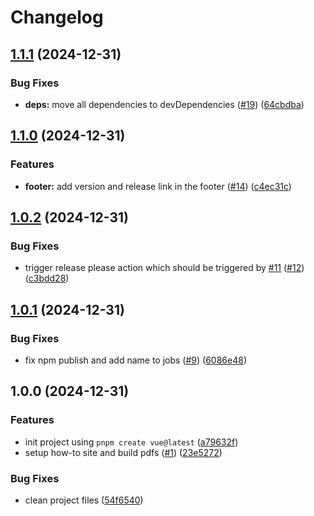 # Changelog

## [1.1.1](https://github.com/lookscanned/how-to/compare/v1.1.0...v1.1.1) (2024-12-31)


### Bug Fixes

* **deps:** move all dependencies to devDependencies ([#19](https://github.com/lookscanned/how-to/issues/19)) ([64cbdba](https://github.com/lookscanned/how-to/commit/64cbdbafe508bdad02ad8d25793309808a9cddac))

## [1.1.0](https://github.com/lookscanned/how-to/compare/v1.0.2...v1.1.0) (2024-12-31)


### Features

* **footer:** add version and release link in the footer ([#14](https://github.com/lookscanned/how-to/issues/14)) ([c4ec31c](https://github.com/lookscanned/how-to/commit/c4ec31c514592464347b986b10deb7896b8bf07e))

## [1.0.2](https://github.com/lookscanned/how-to/compare/v1.0.1...v1.0.2) (2024-12-31)


### Bug Fixes

* trigger release please action which should be triggered by [#11](https://github.com/lookscanned/how-to/issues/11) ([#12](https://github.com/lookscanned/how-to/issues/12)) ([c3bdd28](https://github.com/lookscanned/how-to/commit/c3bdd2804da8a009a64bf8f580d9c8ebe5fc476f))

## [1.0.1](https://github.com/lookscanned/how-to/compare/v1.0.0...v1.0.1) (2024-12-31)


### Bug Fixes

* fix npm publish and add name to jobs ([#9](https://github.com/lookscanned/how-to/issues/9)) ([6086e48](https://github.com/lookscanned/how-to/commit/6086e48b3acf5d10e31232a725da23c16fa9bc24))

## 1.0.0 (2024-12-31)


### Features

* init project using `pnpm create vue@latest` ([a79632f](https://github.com/lookscanned/how-to/commit/a79632f1272eb047b3fc218cee65d969c504d9a8))
* setup how-to site and build pdfs ([#1](https://github.com/lookscanned/how-to/issues/1)) ([23e5272](https://github.com/lookscanned/how-to/commit/23e5272fc740a55bc562cc8a6a8e825214ef88c4))


### Bug Fixes

* clean project files ([54f6540](https://github.com/lookscanned/how-to/commit/54f65402aa58be244519afc0fb58dde61e138896))
